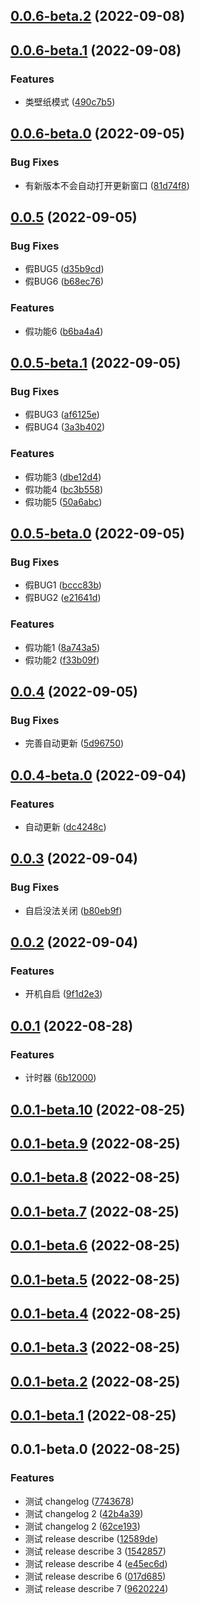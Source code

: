 ## [0.0.6-beta.2](https://github.com/xxldm/tool-client/compare/v0.0.6-beta.1...v0.0.6-beta.2) (2022-09-08)



## [0.0.6-beta.1](https://github.com/xxldm/tool-client/compare/v0.0.6-beta.0...v0.0.6-beta.1) (2022-09-08)


### Features

* 类壁纸模式 ([490c7b5](https://github.com/xxldm/tool-client/commit/490c7b5622db4de1bffcc6a27aefb2e6d60527fc))



## [0.0.6-beta.0](https://github.com/xxldm/tool-client/compare/v0.0.5...v0.0.6-beta.0) (2022-09-05)


### Bug Fixes

* 有新版本不会自动打开更新窗口 ([81d74f8](https://github.com/xxldm/tool-client/commit/81d74f8d33f6714e4a83a3d1a6eb168ec414e499))



## [0.0.5](https://github.com/xxldm/tool-client/compare/v0.0.5-beta.1...v0.0.5) (2022-09-05)


### Bug Fixes

* 假BUG5 ([d35b9cd](https://github.com/xxldm/tool-client/commit/d35b9cd3e2d786f68d593e88e4bd620ac25b5081))
* 假BUG6 ([b68ec76](https://github.com/xxldm/tool-client/commit/b68ec7679fd8369648e3668b3a3b660a4e5e2580))


### Features

* 假功能6 ([b6ba4a4](https://github.com/xxldm/tool-client/commit/b6ba4a4daf066469da5aa0c394b23822ae63ea36))



## [0.0.5-beta.1](https://github.com/xxldm/tool-client/compare/v0.0.5-beta.0...v0.0.5-beta.1) (2022-09-05)


### Bug Fixes

* 假BUG3 ([af6125e](https://github.com/xxldm/tool-client/commit/af6125e2a9f5c15019de1f3c65b839a912f38b19))
* 假BUG4 ([3a3b402](https://github.com/xxldm/tool-client/commit/3a3b4026da65a09519c33e4a0004bc064d02a3a2))


### Features

* 假功能3 ([dbe12d4](https://github.com/xxldm/tool-client/commit/dbe12d4451ae9bf9c3e7c77428be94c9c9dc6e24))
* 假功能4 ([bc3b558](https://github.com/xxldm/tool-client/commit/bc3b558b7a1e6cc34ef2abb742c7eadd65b4537a))
* 假功能5 ([50a6abc](https://github.com/xxldm/tool-client/commit/50a6abcd9a288d192426492a970308429f13356e))



## [0.0.5-beta.0](https://github.com/xxldm/tool-client/compare/v0.0.4...v0.0.5-beta.0) (2022-09-05)


### Bug Fixes

* 假BUG1 ([bccc83b](https://github.com/xxldm/tool-client/commit/bccc83b3a0c81253e0c3615a9239e8cbc1f4f331))
* 假BUG2 ([e21641d](https://github.com/xxldm/tool-client/commit/e21641df6021e2bc7f7157fbd30eb6ed3bdfccfc))


### Features

* 假功能1 ([8a743a5](https://github.com/xxldm/tool-client/commit/8a743a57c733290de7bf91f17bc0e39b89cc9206))
* 假功能2 ([f33b09f](https://github.com/xxldm/tool-client/commit/f33b09fb3e0bff867d6d9e79a49849cb94b58a37))



## [0.0.4](https://github.com/xxldm/tool-client/compare/v0.0.4-beta.0...v0.0.4) (2022-09-05)


### Bug Fixes

* 完善自动更新 ([5d96750](https://github.com/xxldm/tool-client/commit/5d967503139420c132e955766880a2a2bcb873bb))



## [0.0.4-beta.0](https://github.com/xxldm/tool-client/compare/v0.0.3...v0.0.4-beta.0) (2022-09-04)


### Features

* 自动更新 ([dc4248c](https://github.com/xxldm/tool-client/commit/dc4248c226909d27a0e9a883645addedf3148b56))



## [0.0.3](https://github.com/xxldm/tool-client/compare/v0.0.2...v0.0.3) (2022-09-04)


### Bug Fixes

* 自启没法关闭 ([b80eb9f](https://github.com/xxldm/tool-client/commit/b80eb9fd05864eed9640b713b9f2080aac4bfab9))



## [0.0.2](https://github.com/xxldm/tool-client/compare/v0.0.1...v0.0.2) (2022-09-04)


### Features

* 开机自启 ([9f1d2e3](https://github.com/xxldm/tool-client/commit/9f1d2e36a4227454b5ad46be0d4c110661ef7c48))



## [0.0.1](https://github.com/xxldm/tool-client/compare/v0.0.1-beta.10...v0.0.1) (2022-08-28)


### Features

* 计时器 ([6b12000](https://github.com/xxldm/tool-client/commit/6b12000e62d2d7d95f7298a016e2da65606f8741))



## [0.0.1-beta.10](https://github.com/xxldm/tool-client/compare/v0.0.1-beta.9...v0.0.1-beta.10) (2022-08-25)



## [0.0.1-beta.9](https://github.com/xxldm/tool-client/compare/v0.0.1-beta.8...v0.0.1-beta.9) (2022-08-25)



## [0.0.1-beta.8](https://github.com/xxldm/tool-client/compare/v0.0.1-beta.7...v0.0.1-beta.8) (2022-08-25)



## [0.0.1-beta.7](https://github.com/xxldm/tool-client/compare/v0.0.1-beta.6...v0.0.1-beta.7) (2022-08-25)



## [0.0.1-beta.6](https://github.com/xxldm/tool-client/compare/v0.0.1-beta.5...v0.0.1-beta.6) (2022-08-25)



## [0.0.1-beta.5](https://github.com/xxldm/tool-client/compare/v0.0.1-beta.4...v0.0.1-beta.5) (2022-08-25)



## [0.0.1-beta.4](https://github.com/xxldm/tool-client/compare/v0.0.1-beta.3...v0.0.1-beta.4) (2022-08-25)



## [0.0.1-beta.3](https://github.com/xxldm/tool-client/compare/v0.0.1-beta.2...v0.0.1-beta.3) (2022-08-25)



## [0.0.1-beta.2](https://github.com/xxldm/tool-client/compare/v0.0.1-beta.1...v0.0.1-beta.2) (2022-08-25)



## [0.0.1-beta.1](https://github.com/xxldm/tool-client/compare/v0.0.1-beta.0...v0.0.1-beta.1) (2022-08-25)



## 0.0.1-beta.0 (2022-08-25)


### Features

* 测试 changelog ([7743678](https://github.com/xxldm/tool-client/commit/77436788e7d09681da0a7578f966bd1e40e6a5dd))
* 测试 changelog 2 ([42b4a39](https://github.com/xxldm/tool-client/commit/42b4a397341f059455d3a92728b13d1c1842523e))
* 测试 changelog 2 ([62ce193](https://github.com/xxldm/tool-client/commit/62ce193335d5867edaa6011ddcfee9f07cf27c1e))
* 测试 release describe ([12589de](https://github.com/xxldm/tool-client/commit/12589dea48205428b9c8aaad1e0a77f4e2a0e5cd))
* 测试 release describe 3 ([1542857](https://github.com/xxldm/tool-client/commit/154285791abdd86bfba27434afec641ca70f708b))
* 测试 release describe 4 ([e45ec6d](https://github.com/xxldm/tool-client/commit/e45ec6d6d3f288ebf92a35dc86aeb0c1e352aa75))
* 测试 release describe 6 ([017d685](https://github.com/xxldm/tool-client/commit/017d68590345194a91c52391a6629be247241284))
* 测试 release describe 7 ([9620224](https://github.com/xxldm/tool-client/commit/9620224c19202008d31ddf3766550ec9abf91222))




